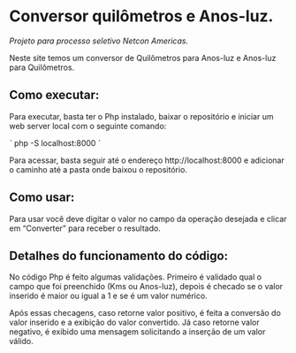 # Conversor quilômetros e Anos-luz.
_Projeto para processo seletivo Netcon Americas._

Neste site temos um conversor de Quilômetros para Anos-luz e Anos-luz para Quilômetros. 

## Como executar:

Para executar, basta ter o Php instalado, baixar o repositório e iniciar um web server local com o seguinte comando:

ˋ php -S localhost:8000 ˋ

Para acessar, basta seguir até o endereço http://localhost:8000 e adicionar o caminho até a pasta onde baixou o repositório. 

## Como usar:

Para usar você deve digitar o valor no campo da operação desejada e clicar em “Converter” para receber o resultado. 

## Detalhes do funcionamento do código:

No código Php é feito algumas validações. Primeiro é validado qual o campo que foi preenchido (Kms ou Anos-luz), depois é checado se o valor inserido é maior ou igual a 1 e se é um valor numérico. 

Após essas checagens, caso retorne valor positivo, é feita a conversão do valor inserido e a exibição do valor convertido. Já caso retorne valor negativo, é exibido uma mensagem solicitando a inserção de um valor válido.
